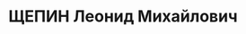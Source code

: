 ---
title: ЩЕПИН Леонид Михайлович
description: "Род. 8 декабря 1884 г. \n  Пдпрч. (1901). Произведен в инженер-механики\
  \ ст. лейтенанты 6 декабря 1914 г."
---